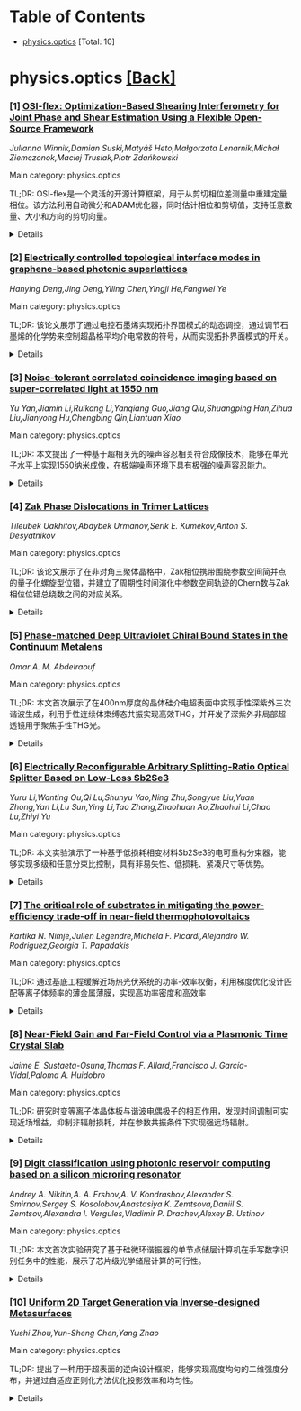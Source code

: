 <div id=toc></div>

# Table of Contents

- [physics.optics](#physics.optics) [Total: 10]


<div id='physics.optics'></div>

# physics.optics [[Back]](#toc)

### [1] [OSI-flex: Optimization-Based Shearing Interferometry for Joint Phase and Shear Estimation Using a Flexible Open-Source Framework](https://arxiv.org/abs/2509.15382)
*Julianna Winnik,Damian Suski,Matyáš Heto,Małgorzata Lenarnik,Michał Ziemczonok,Maciej Trusiak,Piotr Zdańkowski*

Main category: physics.optics

TL;DR: OSI-flex是一个灵活的开源计算框架，用于从剪切相位差测量中重建定量相位。该方法利用自动微分和ADAM优化器，同时估计相位和剪切值，支持任意数量、大小和方向的剪切向量。


<details>
  <summary>Details</summary>
Motivation: 剪切干涉测量技术只能提供剪切相位差测量而非绝对相位，需要额外的重建步骤。现有的方法难以精确确定剪切值，而这对有效的相位重建至关重要。

Method: 使用机器学习工具（自动微分和ADAM优化器）进行联合优化，同时估计相位和剪切值。支持正则化（总变差最小化和符号约束），可处理非正交或单剪切测量。

Result: 验证实验表明，该方法在校准相位物体上具有定量准确性，在3D打印细胞模型和滤泡甲状腺细胞上表现出鲁棒性。支持从亚像素到数十像素的各种剪切幅度。

Conclusion: OSI-flex提供了一个灵活、稳健的相位重建框架，能够适应实验条件中剪切值不确定的情况，在多种剪切配置下都能有效工作。

Abstract: Shearing interferometry is a common-path quantitative phase imaging technique
in which an object beam interferes with a laterally shifted replica of itself,
providing high temporal stability, reduced sensitivity to environmental noise,
compact design, and compatibility with partially coherent illumination that
suppresses coherence-related artifacts. Its principal limitation, however, is
that it yields only sheared phase-difference measurements rather than the
absolute phase, thereby requiring additional reconstruction step. In this work,
we introduce OSI-flex, a flexible, open-source computational framework for
quantitative phase reconstruction from sheared phase-difference measurements.
The method leverages modern machine learning tools, namely automatic
differentiation and the advanced ADAM (Adaptive Moment Estimation) optimizer.
The method simultaneously estimates the phase and shear values, enabling it to
adapt to experimental conditions where the shear cannot be precisely
determined. Because defining shear value is inherently difficult in most
systems, yet crucial for effective phase reconstruction, this joint
optimization leads to robust and reliable phase retrieval. OSI-flex is highly
versatile, supporting arbitrary numbers, magnitudes, and orientations of shear
vectors. While optimal reconstruction is achieved with two orthogonal shears,
the inclusion of regularization - specifically total variation minimization and
sign constraint - enables OSI-flex to remain effective with nonorthogonal or
even single-shear measurements. Moreover, OSI-flex accommodates a wide range of
shear magnitudes, from subpixel (differential configuration) to several dozen
pixels (semi-total shear configuration). Validation with simulations and
experimental data confirms quantitative accuracy on calibrated phase objects
and demonstrates robustness with 3D-printed cell phantom and follicular thyroid
cells.

</details>


### [2] [Electrically controlled topological interface modes in graphene-based photonic superlattices](https://arxiv.org/abs/2509.15606)
*Hanying Deng,Jing Deng,Yiling Chen,Yingji He,Fangwei Ye*

Main category: physics.optics

TL;DR: 该论文展示了通过电控石墨烯实现拓扑界面模式的动态调控，通过调节石墨烯的化学势来控制超晶格平均介电常数的符号，从而实现拓扑界面模式的开关。


<details>
  <summary>Details</summary>
Motivation: 研究如何实现对拓扑界面模式的动态控制，为拓扑光子学器件的实际应用提供可行方案。

Method: 将石墨烯片集成到金属介质超晶格的单元中，通过电门控调节石墨烯的介电常数，从而改变超晶格的平均介电常数符号。

Result: 当超晶格平均介电常数为负时出现拓扑界面模式，为正时消失；拓扑模式的传播常数随石墨烯化学势增加而减小；验证了拓扑界面模式的鲁棒性。

Conclusion: 该工作提供了清晰的物理机制，为实现拓扑界面模式的动态控制提供了一种有前景的方法。

Abstract: We demonstrate the electrical control of topological interface modes at the
interface between a graphene-based photonic superlattice and a uniform
dielectric medium. Specifically, by integrating graphene sheets into the unit
cell of metallodielectric superlattices, the presence or absence of topological
interface modes can be dynamically controlled by tuning the permittivity of
graphene via electrical gating. These topological modes emerge when the spatial
average of the permittivity of the superlattices is negative and vanish as the
chemical potential of graphene is adjusted to render the averaged permittivity
positive. The dependence of the existence of topological interface modes on the
sign of the spatial average of the permittivity is fundamentally related to the
emergence of a Dirac point, which arises when the averaged permittivity of the
superlattices reaches zero and is accompanied by the Zak phase transition, thus
resulting in the appearance and disappearance of topological interface modes.
Furthermore, we find that the propagation constant of topological interface
modes decreases when increasing the chemical potential of graphene. The
robustness of such topological interface modes is also demonstrated. Our work
provides clear physical insights and offers a promising approach to the dynamic
control of topological interface modes.

</details>


### [3] [Noise-tolerant correlated coincidence imaging based on super-correlated light at 1550 nm](https://arxiv.org/abs/2509.15770)
*Yu Yan,Jiamin Li,Ruikang Li,Yanqiang Guo,Jiang Qiu,Shuangping Han,Zihua Liu,Jianyong Hu,Chengbing Qin,Liantuan Xiao*

Main category: physics.optics

TL;DR: 本文提出了一种基于超相关光的噪声容忍相关符合成像技术，能够在单光子水平上实现1550纳米成像，在极端噪声环境下具有极强的噪声容忍能力。


<details>
  <summary>Details</summary>
Motivation: 单光子级1550纳米成像在下一代激光探测技术中至关重要，但现有技术面临噪声容忍性能不足的严重挑战，特别是在空间测距、目标识别和三维遥感等应用中。

Method: 通过脉冲激光与光子晶体光纤的非线性相互作用产生超相关光源，该光源具有更宽幂律光子数概率分布和极强光子相关性（二阶相关函数高达18,166），并基于此开发了噪声容忍相关符合成像技术。

Result: 该技术能够抵抗比回波信号光子强100,000倍的环境随机噪声，在极端噪声环境下实现了优异的单光子级成像性能。

Conclusion: 超相关光为极端噪声环境下的单光子级成像提供了极强的噪声容忍能力，为未来极灵敏光探测技术的发展开辟了新途径。

Abstract: Single-photon-level imaging at 1550 nm is a key driver for significant
advancements in the next-generation laser detection technology. This
cutting-edge approach plays a vital role in space ranging, target recognition,
and three-dimensional remote sensing. However, it has faced severe challenges
such as insufficient noise-tolerant performance. Here, we introduced
noise-tolerant correlated coincidence imaging (CCI) based on super-correlated
light. The light source, generated through nonlinear interaction between a
pulsed laser and a photonic crystal fiber, exhibits a broader power-law photon
number probability distribution and extremely strong photon correlation (with
second-order correlation function $g^{(2)}(0)$ up to 18,166). Our
noise-tolerant CCI can resist random environmental noise up to 100,000 times
stronger than the echo signal photons. Super-correlated light offers an
exceptionally strong noise tolerance for single-photon-level imaging in extreme
environments with intense noise, paving the way for the future development of
extremely sensitive light detection.

</details>


### [4] [Zak Phase Dislocations in Trimer Lattices](https://arxiv.org/abs/2509.15894)
*Tileubek Uakhitov,Abdybek Urmanov,Serik E. Kumekov,Anton S. Desyatnikov*

Main category: physics.optics

TL;DR: 该论文展示了在非对角三聚体晶格中，Zak相位携带围绕参数空间简并点的量子化螺旋型位错，并建立了周期性时间演化中参数空间轨迹的Chern数与Zak相位位错总绕数之间的对应关系。


<details>
  <summary>Details</summary>
Motivation: 研究周期介质中波传播的能量-动量关系和能带拓扑几何相位（如一维晶格中的Zak相位）的特性，特别是在非对角三聚体晶格中的新现象。

Method: 通过分析非对角三聚体晶格中Zak相位的量子化螺旋型位错，研究周期性时间演化（如绝热Thouless泵浦）中参数空间闭合轨迹的拓扑特性。

Result: 发现参数空间轨迹的Chern数等于被轨迹包围的Zak相位位错总绕数的负值，并建立了体Chern数与有限系统中沿不同泵浦循环演化的边缘态之间的对应关系。

Conclusion: 在非对角三聚体晶格中，Zak相位表现出独特的拓扑缺陷结构，这为理解周期性演化系统中的拓扑输运现象提供了新的视角。

Abstract: Wave propagation in periodic media is governed by energy-momentum relation
and geometric phases characterizing band topology, such as Zak phase in
one-dimensional lattices. We demonstrate that in the off-diagonal trimer
lattices Zak phase carries quantized screw-type dislocations winding around
degeneracies in parameter space. If the lattice evolves in time periodically,
as in adiabatic Thouless pump, corresponding closed trajectory in parameter
space is characterized by a Chern number equal the negative total winding
number of Zak phase dislocations enclosed by the trajectory. We discuss
correspondence between bulk Chern numbers and the edge-states in a finite
system evolving along various pumping cycles.

</details>


### [5] [Phase-matched Deep Ultraviolet Chiral Bound States in the Continuum Metalens](https://arxiv.org/abs/2509.15904)
*Omar A. M. Abdelraouf*

Main category: physics.optics

TL;DR: 本文首次展示了在400nm厚度的晶体硅介电超表面中实现手性深紫外三次谐波生成，利用手性连续体束缚态共振实现高效THG，并开发了深紫外非局部超透镜用于聚焦手性THG光。


<details>
  <summary>Details</summary>
Motivation: 深紫外相干光源在生物医学成像和生物传感中至关重要，但传统非线性晶体存在体积大、透明度低和相位匹配条件严格等限制，需要开发紧凑、宽带、手性且可聚焦的集成器件。

Method: 使用400nm厚晶体硅介电超表面，支持800nm波长的手性连续体束缚态共振（Q因子130），并在三次谐波波长实现模态相位匹配等离子体共振，通过非局部超透镜和相位梯度方法聚焦手性THG。

Result: 在15 GW/cm²峰值功率下产生高达12 nW的深紫外THG功率，成功实现了手性深紫外光的生成和聚焦。

Conclusion: 该平台为未来集成深紫外纳米光子器件在医疗技术、成像和先进制造领域提供了高效、超紧凑和多功能的集成解决方案。

Abstract: Coherent light sources in deep ultra-violet (DUV) is essential for various
applications such as biomedical imaging and biosensing. Nonlinear crystals
(NLCs) generate DUV light, but limited by its bulky thickness, low
transparency, and strict narrowband phase-matching conditions. Demonstrating
compact, broadband, chiral, and focused DUV light integrated device is elusive.
In this work, we present the first demonstration of chiral DUV third harmonic
generation (THG) in a dielectric metasurface made from crystalline silicon
(c-Si) of compact thickness 400 nm. Metasurface supports chiral bound states in
the continuum resonance at fundamental wavelength 800 nm with experimental high
Q-factor of 130 and modal phase-matched plasmonic resonance at the third
harmonic wavelength for efficient THG. Generating DUV-THG power is up to 12 nW
using peak power of 15 GW/cm2. Furthermore, we developed a nonlocal metalens
operating in DUV for focusing the chiral DUV-THG using the same chiral BIC
cavity and phase-gradient approach. Our platform creates efficient,
ultracompact, and multifunctional integrated devices for future integrated DUV
nanophotonics devices in MedTech, imaging, and advanced manufacturing.

</details>


### [6] [Electrically Reconfigurable Arbitrary Splitting-Ratio Optical Splitter Based on Low-Loss Sb2Se3](https://arxiv.org/abs/2509.15943)
*Yuru Li,Wanting Ou,Qi Lu,Shunyu Yao,Ning Zhu,Songyue Liu,Yuan Zhong,Yan Li,Lu Sun,Ying Li,Tao Zhang,Zhaohuan Ao,Zhaohui Li,Chao Lu,Zhiyi Yu*

Main category: physics.optics

TL;DR: 本文实验演示了一种基于低损耗相变材料Sb2Se3的电可重构分束器，能够实现多级和任意分束比控制，具有非易失性、低损耗、紧凑尺寸等优势。


<details>
  <summary>Details</summary>
Motivation: 传统热光、自由载流子或机械调谐机制通常具有易失性且需要持续供电，限制了它们在低频和低功耗可编程操作中的适用性。

Method: 通过在耦合区域使用集成微电极局部触发相变，利用Sb2Se3不同相之间高折射率对比和在近红外波长下可忽略的吸收来精确调谐耦合强度。

Result: 在约14.5微米的紧凑尺寸内实现了8级功率分束状态，在1515-1550 nm范围内插入损耗约为1 dB，静态功耗接近零。

Conclusion: 该器件为可扩展、高能效的可重构光子电路提供了通用构建模块，在光学计算和智能通信系统中具有广阔前景。

Abstract: Reconfigurable beam splitters capable of being arbitrarily programmed for the
power splitting ratios are vital for the adaptive optical networks and photonic
computing. Conventional mechanisms such as thermo-optic, free-carrier, or
mechanical tuning are usually volatile and require continuous power, limiting
their suitability for low-frequency and low power-consumption programmable
operations. Here, we experimentally demonstrate an electrically reconfigurable
beam splitter based on the low-loss phase-change material Sb2Se3, enabling
multi-level and arbitrary splitting-ratio (SR) control. By locally triggering
phase transitions in the coupling region with integrated micro-electrodes, we
exploit the high refractive-index contrast between different phases and
negligible absorption in the near-infrared wavelength of Sb2Se3 to precisely
tune the coupling strength with non-volatile retention. 8-level of power
splitting states is achieved within a compact footprint of ~14.5-{\mu}m in the
experiments, with insertion loss is ~1 dB across 1515-1550 nm and near-zero
static power. Combining the advantages of compactness, broad bandwidth, low
loss, non-volatility, and multi-level control experimentally, this device
provides a universal building block for scalable, energy-efficient
reconfigurable photonic circuits, with great prospects in optical computing and
intelligent communication systems.

</details>


### [7] [The critical role of substrates in mitigating the power-efficiency trade-off in near-field thermophotovoltaics](https://arxiv.org/abs/2509.16048)
*Kartika N. Nimje,Julien Legendre,Michela F. Picardi,Alejandro W. Rodriguez,Georgia T. Papadakis*

Main category: physics.optics

TL;DR: 通过基底工程缓解近场热光伏系统的功率-效率权衡，利用梯度优化设计匹配等离子体频率的薄金属薄膜，实现高功率密度和高效率


<details>
  <summary>Details</summary>
Motivation: 近场热光伏系统通常面临高功率密度但效率降低的权衡问题，需要找到方法同时实现高功率和高效率

Method: 采用梯度优化方法，设计薄的无损耗金属薄膜，使其等离子体频率与等离子体发射器共振匹配，从而在光谱上增强和限制辐射热传递到光伏带隙上方的窄光谱范围

Result: 与贵金属和空气桥结构相比，优化设计使辐射功率密度提高一个数量级以上，同时保持高效率

Conclusion: 基底在近场热光伏系统中起着关键作用，基底优化具有克服系统基本限制的潜力

Abstract: Near-field thermophotovoltaic systems can achieve ultra-high power densities,
however, this often comes at the cost of reduced efficiency. We show that this
power-efficiency trade-off can be mitigated through substrate engineering. We
exploit gradient-based optimization and show that thin lossless metallic films
with plasma frequencies resonantly matched to the plasmonic emitter can yield
high power and spectral efficiency by spectrally enhancing and confining
radiative heat transfer to a narrow spectral range just above the photovoltaic
bandgap. Compared to noble metals and air-bridged structures, designs deriving
from such optimization yield more than an order-of-magnitude increase in
radiative power density while maintaining high efficiency. Our results
highlight the critical role of the substrate and the potential of substrate
optimization for overcoming fundamental limitations of near-field
thermophotovoltaic systems.

</details>


### [8] [Near-Field Gain and Far-Field Control via a Plasmonic Time Crystal Slab](https://arxiv.org/abs/2509.16153)
*Jaime E. Sustaeta-Osuna,Thomas F. Allard,Francisco J. García-Vidal,Paloma A. Huidobro*

Main category: physics.optics

TL;DR: 研究时变等离子体晶体板与谐波电偶极子的相互作用，发现时间调制可实现近场增益，抑制非辐射损耗，并在参数共振条件下实现强远场辐射。


<details>
  <summary>Details</summary>
Motivation: 探索时变介质中光与物质相互作用的新机制，特别是通过时间调制等离子体频率来控制近场和远场辐射特性。

Method: 研究谐波电偶极子与时变等离子体晶体板的相互作用，分析等离子体频率时间调制对近场增益和远场辐射的影响。

Result: 时间调制使偶极子能够吸收而非发射能量，抑制非辐射损耗；在参数共振时，板产生强远场辐射，辐射功率在距离达千倍近零波长时出现百分之百振荡。

Conclusion: 时变等离子体系统为控制光与物质相互作用提供了新机制，特别是在近场增益和远场辐射调控方面具有潜力。

Abstract: Light matter interactions can be substantially altered in the presence of
time varying media. We study the interaction between a harmonic electric dipole
and a plasmonic time crystal slab. Temporal modulation of the plasma frequency
enables near field gain, allowing the dipole to absorb rather than emit energy,
suppressing nonradiative losses. At the parametric resonance condition, the
slab radiates strongly to the far field, producing hundred per cent
oscillations in the radiated power at distances up to a thousand times the
epsilon near zero wavelength. These findings reveal a new mechanism for
controlling light matter interaction in time varying plasmonic systems

</details>


### [9] [Digit classification using photonic reservoir computing based on a silicon microring resonator](https://arxiv.org/abs/2509.16161)
*Andrey A. Nikitin,A. A. Ershov,A. V. Kondrashov,Alexander S. Smirnov,Sergey S. Kosolobov,Anastasiya K. Zemtsova,Daniil S. Zemtsov,Alexandra I. Vergules,Vladimir P. Drachev,Alexey B. Ustinov*

Main category: physics.optics

TL;DR: 本文首次实验研究了基于硅微环谐振器的单节点储层计算机在手写数字识别任务中的性能，展示了芯片级光学储层计算的可行性。


<details>
  <summary>Details</summary>
Motivation: 研究动机是探索利用硅微环谐振器的热非线性特性实现紧凑型光学储层计算系统，为芯片级光学计算提供新途径。

Method: 采用硅微环谐振器作为单一非线性物理节点，通过热非线性效应将输入信号映射到高维虚拟空间。输入层由单激光器和马赫-曾德尔电光调制器组成，输出通过光电探测器和示波器记录。

Result: 实验表明微环谐振器在输入功率增加时表现出共振频率负移和红边透射系数增长的非线性特性，这些特性为储层计算提供了固有衰减记忆功能。通过短期记忆和奇偶校验测试验证了系统性能。

Conclusion: 该研究成功证明了基于硅微环谐振器的单节点储层计算机的可行性，为开发芯片级光学储层计算系统奠定了基础。

Abstract: We demonstrate first experimental investigation on the performance of a
single-node reservoir computer based on a silicon microring resonator (MRR)
operating on the digit recognition task. The input layer of the reservoir is
composed of a single laser, a Mach-Zehnder electro-optic modulator, which
encodes intensity of the light applied to the MRR input. The input signal is
transformed into a virtual high-dimensional space through thermal nonlinearity
in the MRR. The MRR response is recorded with readout network consisting of a
photodetector and an oscilloscope. To study the principle of operation we
measure nonlinear frequency response as well as dynamic response of the MRR.
The resonator demonstrates a negative shift of the resonance frequency with an
increase in input power due to the dominating thermo-optic effect. In addition
to the frequency shift, the MRR transmission coefficient grows at the red side
of the resonance. This effect underlies the nonlinear transient dynamics at the
MRR output and provides an intrinsic fading memory that are the basis for the
implementation of a reservoir computer. Here a silicon MRR serves as a single
nonlinear physical node. We give proof of concept demonstrations of the
developed reservoir architecture by solving the classification task. The
performance characteristics is evaluated with the short-term memory and the
parity-check tests. Obtained results pave the way to chip-scale optical
reservoirs computing.

</details>


### [10] [Uniform 2D Target Generation via Inverse-designed Metasurfaces](https://arxiv.org/abs/2509.16192)
*Yushi Zhou,Yun-Sheng Chen,Yang Zhao*

Main category: physics.optics

TL;DR: 提出了一种用于超表面的逆向设计框架，能够实现高度均匀的二维强度分布，并通过自适应正则化方法优化投影效率和均匀性。


<details>
  <summary>Details</summary>
Motivation: 现有的超表面设计方法在实现均匀强度分布方面存在不足，特别是在处理复杂形状和非均匀照明条件时效果不佳。

Method: 采用伴随方法优化整体投影效率，同时引入自适应正则化项来惩罚局部场振幅偏差，从而抑制强度不均匀性。正则化权重根据当前不均匀度自适应调整。

Result: 与广泛使用的均方误差目标相比，该方法在强度保真度和均匀性方面均表现出更优性能，能够有效处理高斯光束照明等实际场景。

Conclusion: 该框架能够稳定高效地生成高质量、均匀的场模式，为超表面设计提供了有效的解决方案。

Abstract: We propose an inverse design framework for metasurfaces that achieves highly
uniform two-dimensional intensity profiles across an on-demand shape. The
optimization objective is formulated to enhance overall projection efficiency
via the adjoint method, while a regularization term penalizes local deviations
in field amplitude to suppress intensity non-uniformity. The regularization
weight is adaptively tuned based on the current non-uniformity, enabling stable
and efficient optimization. Compared with the widely used mean squared error
(MSE) objective, our method yields superior performance in both intensity
fidelity and uniformity. We also extend our framework to handle realistic
Gaussian beam illumination by biasing the library. Simulation results confirm
the effectiveness of our approach for generating high-quality, uniform field
patterns.

</details>
